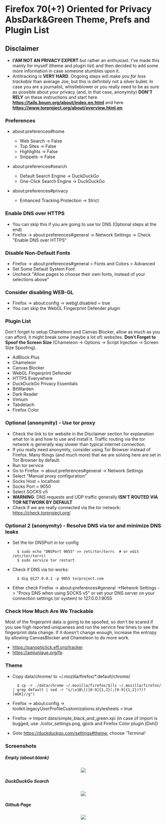 # Firefox 70(+?) Oriented for Privacy AbsDark&Green Theme, Prefs and Plugin List

## Disclaimer
* **I'AM NOT AN PRIVACY EXPERT** but rather an enthusiast. I've made this mainly for myself (theme and plugin list) and then decided to add some more information in case someone stumbles upon it.
* Antitracking is **VERY HARD**. Ongoing steps will make you *far less trackable* than average Joe, but this is definitely not a silver bullet. In case you are a journalist, whistleblower or you really need to be as sure as possible about your privacy (and, in that case, anonymity) **DON'T RELY** on these instructions and start here **https://tails.boum.org/about/index.en.html** and here **https://www.torproject.org/about/overview.html.en**.

### Preferences

* about:preferences#home
	- Web Search -> False
	- Top Sites -> False
	- Highlights -> False
	- Snippets -> False

* about:preferences#search
	- Default Search Engine -> DuckDuckGo
	- One-Click Search Engine -> DuckDuckGo

* about:preferences#privacy
	- Enhanced Tracking Protection -> Strict

### Enable DNS over HTTPS

* You can skip this if you are going to use tor DNS (Optional steps at the end)
* Firefox -> about:preferences#general -> Network Settings -> Check "Enable DNS over HTTPS"

### Disable Non-Default Fonts

* Firefox -> about:preferences#general > Fonts and Colors > Advanced
* Set Some Default System Font
* Uncheck "Allow pages to choose their own fonts, instead of your selections above"

### Consider disabling WEB-GL
 
 * Firefox -> about:config -> webgl.disabled = true
 * You can skip the WebGL Fingerprint Defender plugin

### Plugin List

Don't forget to setup Chameleon and Canvas Blocker, allow as much as you can afford, it might break some (maybe a lot of) websites. **Don't
Forget to Spoof the Screen Size** (Chameleon -> Options -> Script Injection -> Screen Size Spoofing).

* AdBlock Plus
* Chameleon
* Canvas Blocker
* WebGL Fingerprint Defender
* HTTPS Everywhere
* DuckDuckGo Privacy Essentials
* BitWarden
* Dark Reader
* Vimium
* Tabdetach
* Firefox Color

### Optional (anonymity) - Use tor proxy

* Check the link to tor website in the Disclaimer section for explanation what tor is and how to use and install it. Traffic routing via the tor network is generally way slower than typical internet connection.
* If you really need anonymity, consider using Tor Browser instead of Firefox. Many things (and much more) that we are solving here are set in Tor Browser by default.
* Run tor service
* Go to Firefox -> about:preferences#general -> Network Settings 
* Select "Manual proxy configuration"
* Socks Host = localhost
* Socks Port = 9050
* Select SOCKS v5
* **WARNING**: DNS requests and UDP traffic generally **ISN'T ROUTED VIA TOR NETWORK BY DEFAULT**
* Check if we are really connected via the tor network: https://check.torproject.org/

### Optional 2 (anonymity) - Resolve DNS via tor and minimize DNS leaks

* Set the tor DNSPort in tor config

        $ sudo echo "DNSPort 9055" >> /etc/tor/torrc  # or edit /etc/tor/torrc)        
        $ sudo service tor restart

* Check if DNS via tor works: 
    
        $ dig @127.0.0.1 -p 9055 torproject.com

* Either check Firefox -> about:preferences#general ->Network Settings -> "Proxy DNS when using SOCKS v5" or set your DNS server on your connection settings (or system) to 127.0.0.1:9055

### Check How Much Are We Trackable

Most of the fingerprint data is going to be spoofed, so don't be scared if you see high reported uniqueness and run the service few times to see the fingerprint data change. If it doesn't change enough, increase the entropy by allowing CanvasBlocker and Chameleon to do more work.

* https://panopticlick.eff.org/tracker
* https://amiunique.org/fp

### Theme

* Copy data/chrome/ to ~/.mozilla/firefox/*.default/chrome/

		$ cp -r ./data/chrome ~/.mozilla/firefox/$(ls ~/.mozilla/firefox/ | grep default | sed -r "s/\x1B\[([0-9]{1,2}(;[0-9]{1,2})?)?[mGK]//g")

* Firefox -> about:config -> toolkit.legacyUserProfileCustomizations.stylesheets = true
* Firefox -> Import data/simple_black_and_green.xpi (in case of import is bugged, use ./color_settings.png, gpick and Firefox Color plugin [Doh])
* Goto https://duckduckgo.com/settings#theme, choose 'Terminal'


### Screenshots

##### Empty (about:blank)
<p align="center">
  <img src="./img/1.png">
</p>

##### DuckDuckGo Search
<p align="center">
  <img src="./img/2.png">
</p>

##### Github Page
<p align="center">
  <img src="./img/3.png">
</p>
